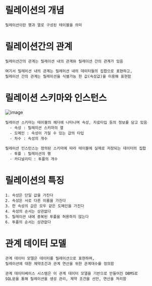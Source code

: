 # 릴레이션의 개념
    릴레이션이란 행과 열로 구성된 테이블을 의미

# 릴레이션간의 관계
    릴레이션간의 관계는 릴레이션 내의 관계와 릴레이션 간의 관계가 있음
    
    여기서 릴레이션 내의 관계는 릴레이션 내의 데이터들의 집합으로 표현하고,
    릴레이션 간의 관계는 릴레이션을 식별가능 한 값(속성값)을 이용해 표현함

# 릴레이션 스키마와 인스턴스

![image](https://github.com/user-attachments/assets/b9863bed-e704-4d54-9bdd-d25ed63de7f6)

    릴레이션 스키마는 테이블의 헤더에 나타나며 속성, 자료타입 등의 정보를 담고 있음
      - 속성 : 릴레이션 스키마의 열
      - 도메인 : 속성이 가질 수 있는 값의 타입
      - 차수 : 속성의 개수

    릴레이션 인스턴스는 정의된 스키마에 따라 테이블에 실제로 저장되는 데이터의 집합
      - 투플 : 릴레이션의 행
      - 카디널리티 : 투플의 개수

# 릴레이션의 특징
    1. 속성은 단일 값을 가진다
    2. 속성은 서로 다른 이름을 가진다
    3. 한 속성의 값은 모두 같은 도메인을 가진다
    4. 속성의 순서는 상관없다
    5. 릴레이션 내에 중복된 투플을 허용하지 않는다
    6. 투플의 순서는 상관없다

# 관계 데이터 모델
    관계 데이터 모델은 데이터를 릴레이션으로 표현하며, 
    릴레이션에 대한 제약조건과 관계 연산을 위한 관계대수를 정의함

    관계 데이터베이스 시스템은 이 관계 데이터 모델을 기반으로 만들어진 DBMS로
    SQL문을 통해 릴레이션을 생성 관리, 제약 조건을 선언, 연산을 처리함
